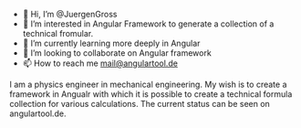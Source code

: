 - 👋 Hi, I’m @JuergenGross
- 👀 I’m interested in Angular Framework to generate a collection of a technical fromular.
- 🌱 I’m currently learning more deeply in Angular
- 💞️ I’m looking to collaborate on Angular framework
- 📫 How to reach me mail@angulartool.de

I am a physics engineer in mechanical engineering. My wish is to create a framework in Angualr with which it is possible to create a technical formula collection for various calculations. The current status can be seen on angulartool.de.



<!---
JuergenGross/JuergenGross is a ✨ special ✨ repository because its `README.md` (this file) appears on your GitHub profile.
You can click the Preview link to take a look at your changes.
--->
